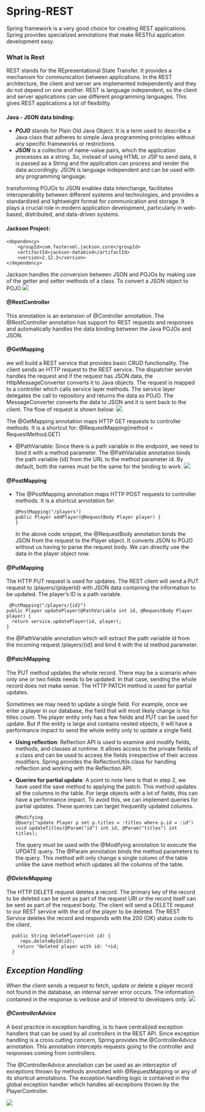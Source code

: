 # Spring-REST

Spring framework is a very good choice for creating REST applications. Spring provides specialized annotations that make
RESTful application development easy.

### What is Rest

REST stands for the REpresentational State Transfer. It provides a mechanism for communication between applications. In
the REST architecture, the client and server are implemented independently and they do not depend on one another. REST
is language independent, so the client and server applications can use different programming languages. This gives REST
applications a lot of flexibility.

#### Java - JSON data binding:

* **_POJO_** stands for Plain Old Java Object. It is a term used to describe a Java class that adheres to simple Java
  programming principles without any specific frameworks or restrictions.
* **_JSON_** is a collection of name-value pairs, which the application processes as a string. So, instead of using HTML
  or
  JSP to send data, it is passed as a String and the application can process and render the data accordingly. JSON is
  language independent and can be used with any programming language.

transforming POJOs to JSON enables data interchange, facilitates interoperability between different systems and
technologies, and provides a standardized and lightweight format for communication and storage. It plays a crucial
role in modern application development, particularly in web-based, distributed, and data-driven systems.

#### Jackson Project:

    <dependency>
        <groupId>com.fasterxml.jackson.core</groupId>
        <artifactId>jackson-databind</artifactId>
        <version>2.12.3</version>
    </dependency>

Jackson handles the conversion between JSON and POJOs by making use of the getter and setter methods of a class. To
convert a JSON object to POJO
![](/nfs/homes/ael-oual/Downloads/Spring-REST/imges/Pojo.png)

#### @RestController

This annotation is an extension of @Controller annotation. The @RestController annotation has support for REST requests
and responses and automatically handles the data binding between the Java POJOs and JSON.

#### @GetMapping

we will build a REST service that provides basic CRUD functionality. The client sends an HTTP request to the REST
service. The dispatcher servlet handles the request and if the request has JSON data, the HttpMessageConverter converts
it to Java objects. The request is mapped to a controller which calls service layer methods. The service layer delegates
the call to repository and returns the data as POJO. The MessageConverter converts the data to JSON and it is sent back
to the client. The flow of request is shown below:
![](/nfs/homes/ael-oual/Downloads/Spring-REST/imges/restarc.png)

The @GetMapping annotation maps HTTP GET requests to controller methods. It is a shortcut for:
@RequestMapping(method = RequestMethod.GET)

* @PathVariable: Since there is a path variable in the endpoint, we need to bind it with a method parameter. The
  @PathVariable annotation binds the path variable {id} from the URL to the method parameter id. By default, both the
  names must be the same for the binding to work.
  ![](/nfs/homes/ael-oual/Downloads/Spring-REST/imges/path.png)

#### @PostMapping

* The @PostMapping annotation maps HTTP POST requests to controller methods. It is a shortcut annotation for:

      @PostMapping("/players")
      public Player addPlayer(@RequestBody Player player) {
      }
  In the above code snippet, the @RequestBody annotation binds the JSON from the request to the Player object. It
  converts JSON to POJO without us having to parse the request body. We can directly use the data in the player object
  now.

#### @PutMapping

The HTTP PUT request is used for updates. The REST client will send a PUT request to /players/{playerId} with JSON data
containing the information to be updated. The player’s ID is a path variable.

     @PutMapping("/players/{id}")
    public Player updatePlayer(@PathVariable int id, @RequestBody Player player) {
      return service.updatePlayer(id, player);
    }

the @PathVariable annotation which will extract the path variable id from the incoming request /players/{id} and bind it
with the id method parameter.

#### @PatchMapping

The PUT method updates the whole record. There may be a scenario when only one or two fields needs to be updated. In
that case, sending the whole record does not make sense. The HTTP PATCH method is used for partial updates.

Sometimes we may need to update a single field. For example, once we enter a player in our database, the field that will
most likely change is his titles count. The player entity only has a few fields and PUT can be used for update. But if
the entity is large and contains nested objects, it will have a performance impact to send the whole entity only to
update a single field.

* **Using reflection**:
  Reflection API is used to examine and modify fields, methods, and classes at runtime. It allows access to the private
  fields of a class and can be used to access the fields irrespective of their access modifiers. Spring provides the
  ReflectionUtils class for handling reflection and working with the Reflection API.
* **Queries for partial update**:
  A point to note here is that in step 2, we have used the save method to applying the patch. This method updates
  all the columns in the table. For large objects with a lot of fields, this can have a performance impact.
  To avoid this, we can implement queries for partial updates. These queries can target frequently updated columns.

      @Modifying
      @Query("update Player p set p.titles = :titles where p.id = :id")
      void updateTitles(@Param("id") int id, @Param("titles") int titles);
  The query must be used with the @Modifying annotation to execute the UPDATE query. The @Param annotation binds the
  method parameters to the query. This method will only change a single column of the table unlike the save method which
  updates all the columns of the table.

#### **_@DeleteMapping_**

The HTTP DELETE request deletes a record. The primary key of the record to be deleted can be sent as part of the request
URI or the record itself can be sent as part of the request body. The client will send a DELETE request to our REST
service with the id of the player to be deleted. The REST Service deletes the record and responds with the 200 (OK)
status code to the client.

      public String deletePlayer(int id) {            
         repo.deleteById(id);
        return "Deleted player with id: "+id;
      }

## **_Exception Handling_**

When the client sends a request to fetch, update or delete a player record not found in the database, an internal server
error occurs. The information contained in the response is verbose and of interest to developers only.
![](/nfs/homes/ael-oual/Downloads/Spring-REST/imges/ex.png)

#### **_@ControllerAdvice_**

A best practice in exception handling, is to have centralized exception handlers that can be used by all controllers in
the REST API. Since exception handling is a cross cutting concern, Spring provides the @ControllerAdvice annotation.
This annotation intercepts requests going to the controller and responses coming from controllers.

The @ControllerAdvice annotation can be used as an interceptor of exceptions thrown by methods annotated with
@RequestMapping or any of its shortcut annotations. The exception handling logic is contained in the global exception
handler which handles all exceptions thrown by the PlayerController.

![](/nfs/homes/ael-oual/Downloads/Spring-REST/imges/CostumeError.png)